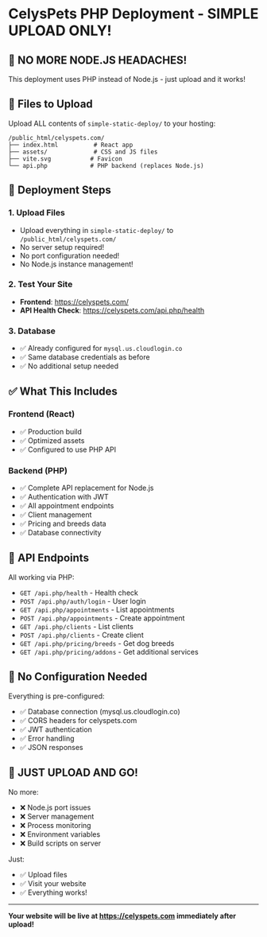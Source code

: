 # CelysPets PHP Deployment - SIMPLE UPLOAD ONLY! 

## 🎉 NO MORE NODE.JS HEADACHES!

This deployment uses PHP instead of Node.js - just upload and it works!

## 📁 Files to Upload

Upload ALL contents of `simple-static-deploy/` to your hosting:

```
/public_html/celyspets.com/
├── index.html          # React app
├── assets/             # CSS and JS files  
├── vite.svg           # Favicon
└── api.php            # PHP backend (replaces Node.js)
```

## 🚀 Deployment Steps

### 1. Upload Files
- Upload everything in `simple-static-deploy/` to `/public_html/celyspets.com/`
- No server setup required!
- No port configuration needed!
- No Node.js instance management!

### 2. Test Your Site
- **Frontend**: https://celyspets.com/
- **API Health Check**: https://celyspets.com/api.php/health

### 3. Database
- ✅ Already configured for `mysql.us.cloudlogin.co`
- ✅ Same database credentials as before
- ✅ No additional setup needed

## ✅ What This Includes

### Frontend (React)
- ✅ Production build
- ✅ Optimized assets
- ✅ Configured to use PHP API

### Backend (PHP)
- ✅ Complete API replacement for Node.js
- ✅ Authentication with JWT
- ✅ All appointment endpoints
- ✅ Client management
- ✅ Pricing and breeds data
- ✅ Database connectivity

## 🎯 API Endpoints

All working via PHP:
- `GET /api.php/health` - Health check
- `POST /api.php/auth/login` - User login
- `GET /api.php/appointments` - List appointments
- `POST /api.php/appointments` - Create appointment
- `GET /api.php/clients` - List clients
- `POST /api.php/clients` - Create client
- `GET /api.php/pricing/breeds` - Get dog breeds
- `GET /api.php/pricing/addons` - Get additional services

## 🔧 No Configuration Needed

Everything is pre-configured:
- ✅ Database connection (mysql.us.cloudlogin.co)
- ✅ CORS headers for celyspets.com
- ✅ JWT authentication
- ✅ Error handling
- ✅ JSON responses

## 🎉 JUST UPLOAD AND GO!

No more:
- ❌ Node.js port issues
- ❌ Server management
- ❌ Process monitoring  
- ❌ Environment variables
- ❌ Build scripts on server

Just:
- ✅ Upload files
- ✅ Visit your website
- ✅ Everything works!

---

**Your website will be live at https://celyspets.com immediately after upload!**
